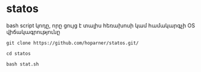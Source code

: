 # statos
bash script կոդը, որը ցույց է տալիս հեռախոսի կամ համակարգչի OS վիճակագրությունը

`git clone https://github.com/hoparner/statos.git/`

`cd statos`

`bash stat.sh`
